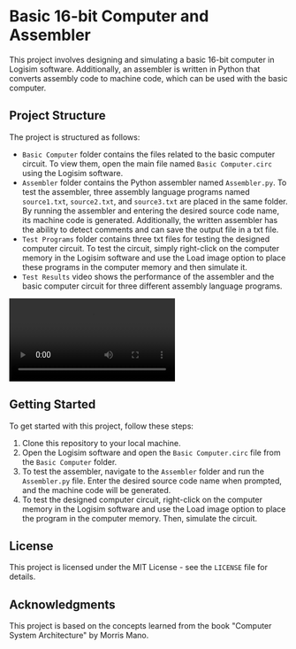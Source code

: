 # Basic 16-bit Computer and Assembler

This project involves designing and simulating a basic 16-bit computer in Logisim software. Additionally, an assembler is written in Python that converts assembly code to machine code, which can be used with the basic computer.

## Project Structure

The project is structured as follows:

- `Basic Computer` folder contains the files related to the basic computer circuit. To view them, open the main file named `Basic Computer.circ` using the Logisim software.
- `Assembler` folder contains the Python assembler named `Assembler.py`. To test the assembler, three assembly language programs named `source1.txt`, `source2.txt`, and `source3.txt` are placed in the same folder. By running the assembler and entering the desired source code name, its machine code is generated. Additionally, the written assembler has the ability to detect comments and can save the output file in a txt file.
- `Test Programs` folder contains three txt files for testing the designed computer circuit. To test the circuit, simply right-click on the computer memory in the Logisim software and use the Load image option to place these programs in the computer memory and then simulate it.
- `Test Results` video shows the performance of the assembler and the basic computer circuit for three different assembly language programs.

<video src="Test%20Results.mp4" controls title="Title"></video>

## Getting Started

To get started with this project, follow these steps:

1. Clone this repository to your local machine.
2. Open the Logisim software and open the `Basic Computer.circ` file from the `Basic Computer` folder.
3. To test the assembler, navigate to the `Assembler` folder and run the `Assembler.py` file. Enter the desired source code name when prompted, and the machine code will be generated.
4. To test the designed computer circuit, right-click on the computer memory in the Logisim software and use the Load image option to place the program in the computer memory. Then, simulate the circuit.

## License

This project is licensed under the MIT License - see the `LICENSE` file for details.

## Acknowledgments

This project is based on the concepts learned from the book "Computer System Architecture" by Morris Mano.